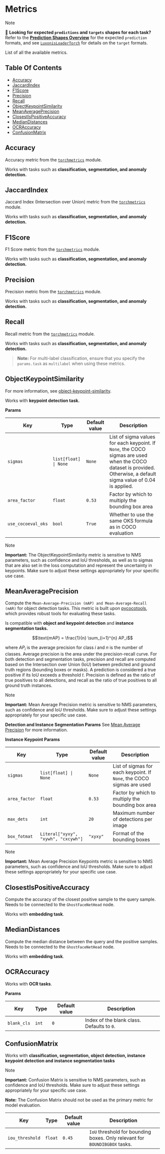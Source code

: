 # Metrics

> [!NOTE]
> 📐 **Looking for expected `predictions` and `targets` shapes for each task?**\
> Refer to the [**Prediction Shapes Overview**](../README.md) for the expected `prediction` formats, and see [`LuxonisLoaderTorch`](../../loaders/README.md#luxonisloadertorch) for details on the `target` formats.

List of all the available metrics.

## Table Of Contents

- [Accuracy](#accuracy)
- [JaccardIndex](#jaccardindex)
- [F1Score](#f1score)
- [Precision](#precision)
- [Recall](#recall)
- [ObjectKeypointSimilarity](#objectkeypointsimilarity)
- [MeanAveragePrecision](#meanaverageprecision)
- [ClosestIsPositiveAccuracy](#closestispositiveaccuracy)
- [MedianDistances](#mediandistances)
- [OCRAccuracy](#ocraccuracy)
- [ConfusionMatrix](#confusionmatrix)

## Accuracy

Accuracy metric from the [`torchmetrics`](https://lightning.ai/docs/torchmetrics/stable/classification/accuracy.html) module.

Works with tasks such as **classification, segmentation, and anomaly detection.**

## JaccardIndex

Jaccard Index (Intersection over Union) metric from the [`torchmetrics`](https://lightning.ai/docs/torchmetrics/stable/classification/jaccard_index.html) module.

Works with tasks such as **classification, segmentation, and anomaly detection.**

## F1Score

F1 Score metric from the [`torchmetrics`](https://lightning.ai/docs/torchmetrics/stable/classification/f1_score.html) module.

Works with tasks such as **classification, segmentation, and anomaly detection.**

## Precision

Precision metric from the [`torchmetrics`](https://lightning.ai/docs/torchmetrics/stable/classification/precision.html) module.

Works with tasks such as **classification, segmentation, and anomaly detection.**

## Recall

Recall metric from the [`torchmetrics`](https://lightning.ai/docs/torchmetrics/stable/classification/recall.html) module.

Works with tasks such as **classification, segmentation, and anomaly detection.**

> **Note:** For multi-label classification, ensure that you specify the `params.task` as `multilabel` when using these metrics.

## ObjectKeypointSimilarity

For more information, see [object-keypoint-similarity](https://learnopencv.com/object-keypoint-similarity/).

Works with **keypoint detection task.**

**Params**

| Key                | Type                  | Default value | Description                                                                                                                                                         |
| ------------------ | --------------------- | ------------- | ------------------------------------------------------------------------------------------------------------------------------------------------------------------- |
| `sigmas`           | `list[float] \| None` | `None`        | List of sigma values for each keypoint. If `None`, the COCO sigmas are used when the COCO dataset is provided. Otherwise, a default sigma value of 0.04 is applied. |
| `area_factor`      | `float`               | `0.53`        | Factor by which to multiply the bounding box area                                                                                                                   |
| `use_cocoeval_oks` | `bool`                | `True`        | Whether to use the same OKS formula as in COCO evaluation                                                                                                           |

> [!NOTE]
> **Important:** The ObjectKeypointSimilarity metric is sensitive to NMS parameters, such as confidence and IoU thresholds, as well as to sigmas that are also set in the loss computation and represent the uncertainty in keypoints. Make sure to adjust these settings appropriately for your specific use case.

## MeanAveragePrecision

Compute the `Mean-Average-Precision (mAP) and Mean-Average-Recall (mAR)` for object detection tasks. This metric is built upon [pycocotools](https://github.com/cocodataset/cocoapi), which provides robust tools for evaluating these tasks.

Is compatible with **object and keypoint detection** and **instance segmentation tasks.**

```math
\text{mAP} = \frac{1}{n} \sum_{i=1}^{n} AP_i
```

where $AP_i$ is the average precision for class $i$ and $n$ is the number of classes. Average precision is the area under the precision-recall curve. For both detection and segmentation tasks, precision and recall are computed based on the Intersection over Union (IoU) between predicted and ground truth regions (bounding boxes or masks). A prediction is considered a true positive if its IoU exceeds a threshold $t$. Precision is defined as the ratio of true positives to all detections, and recall as the ratio of true positives to all ground truth instances.

> [!NOTE]
> **Important:** Mean Average Precision metric is sensitive to NMS parameters, such as confidence and IoU thresholds. Make sure to adjust these settings appropriately for your specific use case.

**Detection and Instance Segmentation Params**
See [Mean Average Precision](https://lightning.ai/docs/torchmetrics/stable/detection/mean_average_precision.html) for more information.

**Instance Keypoint Params**

| Key           | Type                                | Default value | Description                                                           |
| ------------- | ----------------------------------- | ------------- | --------------------------------------------------------------------- |
| `sigmas`      | `list[float] \| None`               | `None`        | List of sigmas for each keypoint. If `None`, the COCO sigmas are used |
| `area_factor` | `float`                             | `0.53`        | Factor by which to multiply the bounding box area                     |
| `max_dets`    | `int`                               | `20`          | Maximum number of detections per image                                |
| `box_fotmat`  | `Literal["xyxy", "xywh", "cxcywh"]` | `"xyxy"`      | Format of the bounding boxes                                          |

> [!NOTE]
> **Important:** Mean Average Precision Keypoints metric is sensitive to NMS parameters, such as confidence and IoU thresholds. Make sure to adjust these settings appropriately for your specific use case.

## ClosestIsPositiveAccuracy

Compute the accuracy of the closest positive sample to the query sample.
Needs to be connected to the `GhostFaceNetHead` node.

Works with **embedding task**.

## MedianDistances

Compute the median distance between the query and the positive samples.
Needs to be connected to the `GhostFaceNetHead` node.

Works with **embedding task**.

## OCRAccuracy

Works with **OCR tasks**.

**Params**

| Key         | Type  | Default value | Description                                |
| ----------- | ----- | ------------- | ------------------------------------------ |
| `blank_cls` | `int` | `0`           | Index of the blank class. Defaults to `0`. |

## ConfusionMatrix

Works with **classification, segmentation, object detection, instance keypoint detection and instance segmentation tasks**

> [!NOTE]
> **Important:** Confusion Matrix is sensitive to NMS parameters, such as confidence and IoU thresholds. Make sure to adjust these settings appropriately for your specific use case.
>
> **Note:** The Confusion Matrix should not be used as the primary metric for model evaluation.

| Key             | Type    | Default value | Description                                                                |
| --------------- | ------- | ------------- | -------------------------------------------------------------------------- |
| `iou_threshold` | `float` | `0.45`        | `IoU` threshold for bounding boxes. Only relevant for `BOUNDIBGBOX` tasks. |
